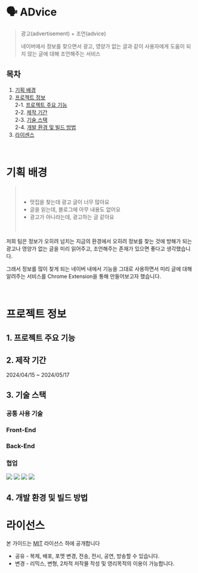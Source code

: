 
# 🗣️ ADvice

> 광고(advertisement) + 조언(advice)  
>   
> 네이버에서 정보를 찾으면서 광고, 영양가 없는 글과 같이 사용자에게 도움이 되지 않는 글에 대해 조언해주는 서비스

## 목차

1. [기획 배경](#기획-배경)
2. [프로젝트 정보](#프로젝트-정보)  
2-1. [프로젝트 주요 기능](#1-프로젝트-주요-기능)  
2-2. [제작 기간](#2-제작-기간)  
2-3. [기술 스택](#3-기술-스택)  
2-4. [개발 환경 및 빌드 방법](#4-개발-환경-및-빌드-방법)  
3. [라이센스](#라이선스)


<br/>
  
# 기획 배경
> <br/>
>
> - 맛집을 찾는데 광고 글이 너무 많아요
> - 글을 읽는데, 블로그에 아무 내용도 없어요
> - 광고가 아니라는데, 광고하는 글 같아요  
> <br />

저희 팀은 정보가 오히려 넘치는 지금의 환경에서 오히려 정보를 찾는 것에 방해가 되는 광고나 영양가 없는 글을 미리 읽어주고, 조언해주는 존재가 있으면 좋다고 생각했습니다.

그래서 정보를 많이 찾게 되는 네이버 내에서 기능을 그대로 사용하면서 미리 글에 대해 알려주는 서비스를 Chrome Extension을 통해 만들어보고자 했습니다.

<br/>

# 프로젝트 정보

## 1. 프로젝트 주요 기능



## 2. 제작 기간
2024/04/15 ~ 2024/05/17

## 3. 기술 스택
### 공통 사용 기술

### Front-End

### Back-End

### 협업
<img src="https://img.shields.io/badge/git-F05032?style=for-the-badge&logo=git&logoColor=white"> <img src="https://img.shields.io/badge/gerrit-EEEEEE?style=for-the-badge&logo=gerrit&logoColor=black"> <img src="https://img.shields.io/badge/jira-0052CC?style=for-the-badge&logo=jira&logoColor=white">  <img src="https://img.shields.io/badge/notion-000000?style=for-the-badge&logo=notion&logoColor=white"> 

## 4. 개발 환경 및 빌드 방법

# 라이선스

본 가이드는 [MIT](https://choosealicense.com/licenses/mit/) 라이선스 하에 공개합니다

* 공유 - 복제, 배포, 포맷 변경, 전송, 전시, 공연, 방송할 수 있습니다.
* 변경 - 리믹스, 변형, 2차적 저작물 작성 및 영리목적의 이용이 가능합니다. 

<br/>
